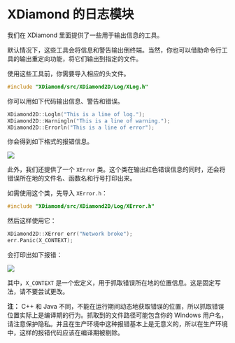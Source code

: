 # XDiamond 的日志模块

我们在 XDiamond 里面提供了一些用于输出信息的工具。

默认情况下，这些工具会将信息和警告输出倒终端。当然，你也可以借助命令行工具的输出重定向功能，将它们输出到指定的文件。

使用这些工具前，你需要导入相应的头文件。

```C++
#include "XDiamond/src/XDiamond2D/Log/XLog.h"
```

你可以用如下代码输出信息、警告和错误。

```C++
XDiamond2D::Logln("This is a line of log.");
XDiamond2D::Warningln("This is a line of warning.");
XDiamond2D::Errorln("This is a line of error");
```

你会得到如下格式的报错信息。

![](https://docs.gpu.pub/images/log.png)

此外，我们还提供了一个 `XError` 类。这个类在输出红色错误信息的同时，还会将错误所在地的文件名、函数名和行号打印出来。

如需使用这个类，先导入 `XError.h`：

```C++
#include "XDiamond/src/XDiamond2D/Log/XError.h"
```

然后这样使用它：

```C++
XDiamond2D::XError err("Network broke");
err.Panic(X_CONTEXT);
```

会打印出如下报错：

![](https://docs.gpu.pub/images/error.png)

其中，`X_CONTEXT` 是一个宏定义，用于抓取错误所在地的位置信息。这是固定写法，请不要尝试更改。

**注：** C++ 和 Java 不同，不能在运行期间动态地获取错误的位置，所以抓取错误位置实际上是编译期的行为。抓取到的文件路径可能包含你的 Windows 用户名，请注意保护隐私。并且在生产环境中这种报错基本上是无意义的，所以在生产环境中，这样的报错代码应该在编译期被剔除。